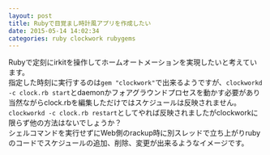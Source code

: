 ```yaml
---
layout: post
title: Rubyで目覚まし時計風アプリを作成したい
date: 2015-05-14 14:02:34
categories: ruby clockwork rubygems
---
```

<p>Rubyで定刻にirkitを操作してホームオートメーションを実現したいと考えています。<br>
指定した時刻に実行するのは<code>gem "clockwork"</code>で出来るようですが、<code>clockworkd -c clock.rb start</code>とdaemonかフォアグラウンドプロセスを動かす必要があり当然ながらclock.rbを編集しただけではスケジュールは反映されません。<br>
<code>clockworkd -c clock.rb restart</code>としてやれば反映されましたがclockworkに限らず他の方法はないでしょうか？<br>
シェルコマンドを実行せずにWeb側のrackup時に別スレッドで立ち上がりrubyのコードでスケジュールの追加、削除、変更が出来るようなイメージです。</p>
